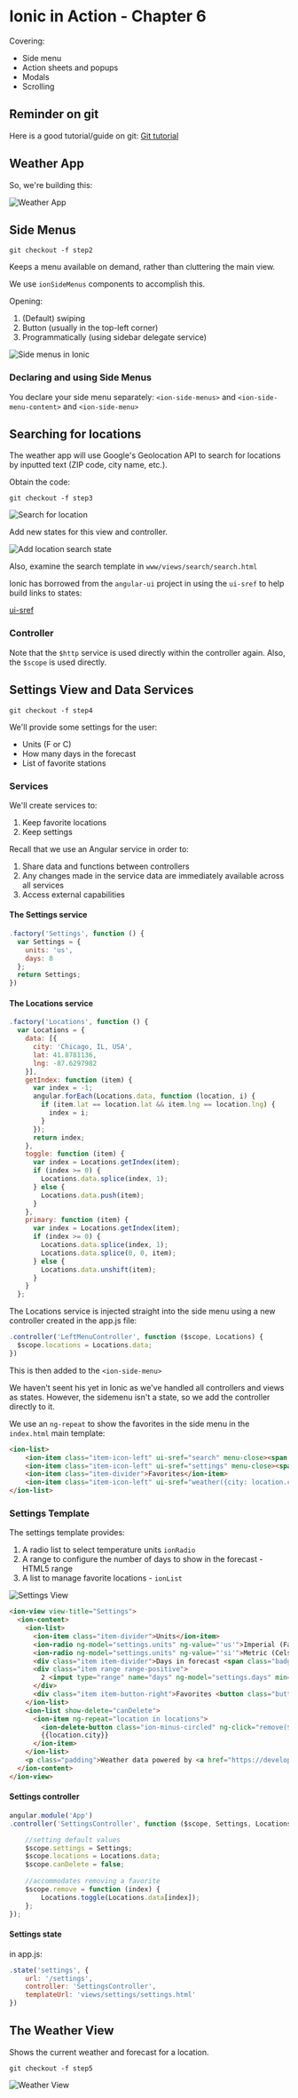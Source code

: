 # Ionic in Action - Chapter 6

Covering:

* Side menu
* Action sheets and popups
* Modals
* Scrolling

## Reminder on git

Here is a good tutorial/guide on git: [Git tutorial](https://www.atlassian.com/git/tutorials/what-is-version-control "git tutorial")

## Weather App

So, we're building this:

![Weather App](http://i39.photobucket.com/albums/e188/ahuimanu/Figure6-1_zps8csoxjxg.png "Weather App")

## Side Menus

`git checkout -f step2`

Keeps a menu available on demand, rather than cluttering the main view.

We use `ionSideMenus` components to accomplish this.

Opening:

1. (Default) swiping
2. Button (usually in the top-left corner)
3. Programmatically (using sidebar delegate service)

![Side menus in Ionic](http://i39.photobucket.com/albums/e188/ahuimanu/Figure6-2_zpsft4cgdlc.png "Side menus")

### Declaring and using Side Menus

You declare your side menu separately: `<ion-side-menus>` and `<ion-side-menu-content>` and `<ion-side-menu>`

## Searching for locations

The weather app will use Google's Geolocation API to search for locations by inputted text (ZIP code, city name, etc.).

Obtain the code:

`git checkout -f step3`

![Search for location](http://i39.photobucket.com/albums/e188/ahuimanu/Figure6-3_zps7drbtslp.png "search for location")

Add new states for this view and controller.

![Add location search state](http://i39.photobucket.com/albums/e188/ahuimanu/Listing6-2_zpsgxndodwu.png "Location search state")

Also, examine the search template in `www/views/search/search.html`

Ionic has borrowed from the `angular-ui` project in using the `ui-sref` to help build links to states:

[ui-sref](http://angular-ui.github.io/ui-router/site/#/api/ui.router.state.directive:ui-sref "ui-sref")

### Controller

Note that the `$http` service is used directly within the controller again. Also, the `$scope` is used directly.

## Settings View and Data Services

`git checkout -f step4`

We'll provide some settings for the user:

* Units (F or C)
* How many days in the forecast
* List of favorite stations

### Services

We'll create services to:

1. Keep favorite locations
2. Keep settings

Recall that we use an Angular service in order to:

1. Share data and functions between controllers
2. Any changes made in the service data are immediately available across all services
3. Access external capabilities

#### The Settings service

```javascript
.factory('Settings', function () {
  var Settings = {
    units: 'us',
    days: 8
  };
  return Settings;
})
```

#### The Locations service

```javascript
.factory('Locations', function () {
  var Locations = {
    data: [{
      city: 'Chicago, IL, USA',
      lat: 41.8781136,
      lng: -87.6297982
    }],
    getIndex: function (item) {
      var index = -1;
      angular.forEach(Locations.data, function (location, i) {
        if (item.lat == location.lat && item.lng == location.lng) {
          index = i;
        }
      });
      return index;
    },
    toggle: function (item) {
      var index = Locations.getIndex(item);
      if (index >= 0) {
        Locations.data.splice(index, 1);
      } else {
        Locations.data.push(item);
      }
    },
    primary: function (item) {
      var index = Locations.getIndex(item);
      if (index >= 0) {
        Locations.data.splice(index, 1);
        Locations.data.splice(0, 0, item);
      } else {
        Locations.data.unshift(item);
      }
    }
  };
```

The Locations service is injected straight into the side menu using a new controller created in the app.js file:

```javascript
.controller('LeftMenuController', function ($scope, Locations) {
  $scope.locations = Locations.data;
})
```

This is then added to the `<ion-side-menu>`

We haven't seent his yet in Ionic as we've handled all controllers and views as states.  However, the sidemenu isn't a state, so we add the controller directly to it.

We use an `ng-repeat` to show the favorites in the side menu in the `index.html` main template:

```html
<ion-list>
    <ion-item class="item-icon-left" ui-sref="search" menu-close><span class="icon ion-search"></span> Find a City</ion-item>
    <ion-item class="item-icon-left" ui-sref="settings" menu-close><span class="icon ion-ios-cog"></span> Settings</ion-item>
    <ion-item class="item-divider">Favorites</ion-item>
    <ion-item class="item-icon-left" ui-sref="weather({city: location.city, lat: location.lat, lng: location.lng})" menu-close ng-repeat="location in locations"><span class="icon ion-ios-location"></span> {{location.city}}</ion-item>
</ion-list>
```

### Settings Template

The settings template provides:

1. A radio list to select temperature units `ionRadio`
2. A range to configure the number of days to show in the forecast - HTML5 range
3. A list to manage favorite locations - `ionList`

![Settings View](http://i39.photobucket.com/albums/e188/ahuimanu/Figure6-4_zpsz2zwecaa.png "settings")

```html
<ion-view view-title="Settings">
  <ion-content>
    <ion-list>
      <ion-item class="item-divider">Units</ion-item>
      <ion-radio ng-model="settings.units" ng-value="'us'">Imperial (Fahrenheit)</ion-radio>
      <ion-radio ng-model="settings.units" ng-value="'si'">Metric (Celsius)</ion-radio>
      <div class="item item-divider">Days in forecast <span class="badge badge-dark">{{settings.days - 1}}</span></div>
      <div class="item range range-positive">
        2 <input type="range" name="days" ng-model="settings.days" min="2" max="8" value="8"> 8
      </div>
      <div class="item item-button-right">Favorites <button class="button button-small" ng-click="canDelete = !canDelete">{{canDelete ? 'Done' : 'Edit'}}</button></div>
    </ion-list>
    <ion-list show-delete="canDelete">
      <ion-item ng-repeat="location in locations">
        <ion-delete-button class="ion-minus-circled" ng-click="remove($index)"></ion-delete-button>
        {{location.city}}
      </ion-item>
    </ion-list>
    <p class="padding">Weather data powered by <a href="https://developer.forecast.io/docs/v2">Forecast.io</a> and geocoding powered by <a href="https://developers.google.com/maps/documentation/geocoding/">Google</a>.</p>
  </ion-content>
</ion-view>
```

#### Settings controller

```javascript
angular.module('App')
.controller('SettingsController', function ($scope, Settings, Locations) {

    //setting default values
    $scope.settings = Settings;
    $scope.locations = Locations.data;
    $scope.canDelete = false;
    
    //accommodates removing a favorite
    $scope.remove = function (index) {
        Locations.toggle(Locations.data[index]);
    };
});

```

#### Settings state

in app.js:

```javascript
.state('settings', {
    url: '/settings',
    controller: 'SettingsController',
    templateUrl: 'views/settings/settings.html'
})
```

## The Weather View

Shows the current weather and forecast for a location.

`git checkout -f step5`

![Weather View](http://i39.photobucket.com/albums/e188/ahuimanu/Figure6-5_zpssabhxlc2.png "weather view")